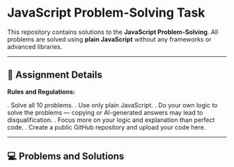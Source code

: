 # JavaScript Problem-Solving Task

This repository contains solutions to the **JavaScript Problem-Solving**. All problems are solved using **plain JavaScript** without any frameworks or advanced libraries.

---

## 📝 Assignment Details

**Rules and Regulations:**

. Solve all 10 problems.
. Use only plain JavaScript.
. Do your own logic to solve the problems — copying or AI-generated answers may lead to disqualification.
. Focus more on your logic and explanation than perfect code.
. Create a public GitHub repository and upload your code here.

---

## 💻 Problems and Solutions